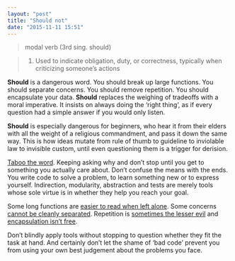 ```yaml
---
layout: "post"
title: "Should not"
date: "2015-11-11 15:51"
---
```


> modal verb (3rd sing. should)

>   1. Used to indicate obligation, duty, or correctness, typically when criticizing someone’s actions

__Should__ is a dangerous word. You should break up large functions. You should separate concerns. You should remove repetition. You should encapsulate your data. __Should__ replaces the weighing of tradeoffs with a moral imperative. It insists on always doing the ‘right thing’, as if every question had a simple answer if you would only listen.

__Should__ is especially dangerous for beginners, who hear it from their elders with all the weight of a religious commandment, and pass it down the same way. This is how ideas mutate from rule of thumb to guideline to inviolable law to invisible custom, until even questioning them is a trigger for derision.

[Taboo the word](http://lesswrong.com/lw/nu/taboo_your_words/). Keeping asking why and don’t stop until you get to something you actually care about. Don’t confuse the means with the ends. You write code to solve a problem, to learn something new or to express yourself. Indirection, modularity, abstraction and tests are merely tools whose sole virtue is in whether they help you reach your goal.

Some long functions are [easier to read when left alone](http://number-none.com/blow/john_carmack_on_inlined_code.html). Some concerns [cannot be cleanly separated](http://www.slideshare.net/floydophone/react-preso-v2#19). Repetition is [sometimes the lesser evil](http://mollyrocket.com/casey/stream_0020.html#Complexity) and [encapsulation isn’t free](https://www.youtube.com/watch?feature=player_detailpage&v=rI8tNMsozo0#t=1773).

Don’t blindly apply tools without stopping to question whether they fit the task at hand. And certainly don’t let the shame of ‘bad code’ prevent you from using your own best judgement about the problems you face.
